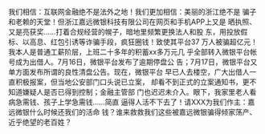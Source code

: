 我们相信：互联网金融绝不是法外之地！我们更加相信：美丽的浙江绝不是
骗子和老赖的天堂！但浙江嘉远微银科技有限公司在网页和手机APP上又是
晒执照、又是亮获奖……打着合规经营的幌子，暗地里频繁更换法人和股
东，用投放假标、以高息、红包引诱等诈骗手段，疯狂圈钱！致使其平台37
万人被骗超亿元！我本人是普通工薪阶层，上班二十多年的积蓄xx多万元几
乎全部转入微银平台帐号成为出借人。7月16日，微银平台发布了逾期停盘公
告；7月17日，微银平台又单方面发布所谓的良性清盘公告。现在，微银平台
早已人去楼空，广大出借人一直积极报案，但当地公安部门口头说已立案，
却看不到正式的立案通知书，更不知道嫌疑人是否已得到控制；金融主管部
门也迟迟未介入。眼下，我家里老人看病急需钱、孩子上学急需钱……简直
逼得人活不下去了！请XXX为我们作主：嘉远微银什么时候还我们的活命
钱？谁来救救我们这些被嘉远微银骗得倾家荡产、近乎绝望的老百姓？
